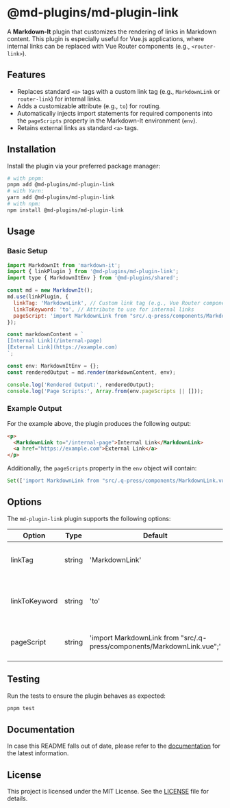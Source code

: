 # @md-plugins/md-plugin-link

A **Markdown-It** plugin that customizes the rendering of links in Markdown content. This plugin is especially useful for Vue.js applications, where internal links can be replaced with Vue Router components (e.g., `<router-link>`).

## Features

- Replaces standard `<a>` tags with a custom link tag (e.g., `MarkdownLink` or `router-link`) for internal links.
- Adds a customizable attribute (e.g., `to`) for routing.
- Automatically injects import statements for required components into the `pageScripts` property in the Markdown-It environment (`env`).
- Retains external links as standard `<a>` tags.

## Installation

Install the plugin via your preferred package manager:

```bash
# with pnpm:
pnpm add @md-plugins/md-plugin-link
# with Yarn:
yarn add @md-plugins/md-plugin-link
# with npm:
npm install @md-plugins/md-plugin-link
```

## Usage

### Basic Setup

```js
import MarkdownIt from 'markdown-it';
import { linkPlugin } from '@md-plugins/md-plugin-link';
import type { MarkdownItEnv } from '@md-plugins/shared';

const md = new MarkdownIt();
md.use(linkPlugin, {
  linkTag: 'MarkdownLink', // Custom link tag (e.g., Vue Router component)
  linkToKeyword: 'to', // Attribute to use for internal links
  pageScript: 'import MarkdownLink from "src/.q-press/components/MarkdownLink.vue";',
});

const markdownContent = `
[Internal Link](/internal-page)
[External Link](https://example.com)
`;

const env: MarkdownItEnv = {};
const renderedOutput = md.render(markdownContent, env);

console.log('Rendered Output:', renderedOutput);
console.log('Page Scripts:', Array.from(env.pageScripts || []));
```

### Example Output

For the example above, the plugin produces the following output:

```html
<p>
  <MarkdownLink to="/internal-page">Internal Link</MarkdownLink>
  <a href="https://example.com">External Link</a>
</p>
```

Additionally, the `pageScripts` property in the `env` object will contain:

```js
Set(['import MarkdownLink from "src/.q-press/components/MarkdownLink.vue";'])
```

## Options

The `md-plugin-link` plugin supports the following options:

| Option        | Type   | Default                                                                | Description                                                     |
| ------------- | ------ | ---------------------------------------------------------------------- | --------------------------------------------------------------- |
| linkTag       | string | 'MarkdownLink'                                                         | Custom tag to use for internal links.                           |
| linkToKeyword | string | 'to'                                                                   | Attribute to use for internal links (e.g., to for router-link). |
| pageScript    | string | 'import MarkdownLink from "src/.q-press/components/MarkdownLink.vue";' | Import statement for required components.                       |

## Testing

Run the tests to ensure the plugin behaves as expected:

```bash
pnpm test
```

## Documentation

In case this README falls out of date, please refer to the [documentation](https://md-plugins.netlify.app/md-plugins/link/overview) for the latest information.

## License

This project is licensed under the MIT License. See the [LICENSE](LICENSE.md) file for details.
